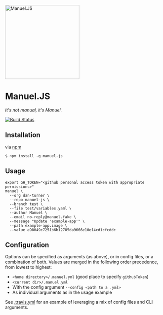 <img height="240" src="https://dan-turner.github.io/manuel-js/Manuel.png" alt="Manuel.JS" />

# Manuel.JS

*It's not manual, it's Manuel.*

[![Build Status](https://api.travis-ci.org/dan-turner/manuel-js.svg?branch=master)](http://travis-ci.org/dan-turner/manuel-js)

## Installation

via [npm](https://github.com/npm/npm)

    $ npm install -g manuel-js

## Usage

```
export GH_TOKEN="<github personal access token with appropriate permissions>"
manuel \
  --org dan-turner \
  --repo manuel-js \
  --branch test \
  --file test/variables.yaml \
  --author Manuel \
  --email no-reply@manuel.fake \
  --message "Update 'example-app'" \
  --path example-app.image \
  --value a98049c7251b6b12785da9666e10e14cd1cfcddc
```

## Configuration

Options can be specified as arguments (as above), or in config files, or a combination of both. Values are merged in the following order precedence, from lowest to highest:

* `<home directory>/.manuel.yml` (good place to specify `githubToken`)
* `<current dir>/.manuel.yml`
* With the config argument `--config <path to a .yml>`
* As individual arguments as in the usage example

See [.travis.yml](.travis.yml) for an example of leveraging a mix of config files and CLI arguments.
